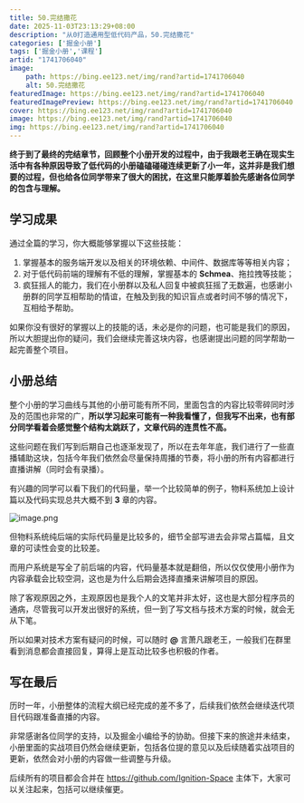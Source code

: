 ```yaml
---
title: 50.完结撒花
date: 2025-11-03T23:13:29+08:00
description: "从0打造通用型低代码产品，50.完结撒花"
categories: ['掘金小册']
tags: ['掘金小册','课程']
artid: "1741706040"
image:
    path: https://bing.ee123.net/img/rand?artid=1741706040
    alt: 50.完结撒花
featuredImage: https://bing.ee123.net/img/rand?artid=1741706040
featuredImagePreview: https://bing.ee123.net/img/rand?artid=1741706040
cover: https://bing.ee123.net/img/rand?artid=1741706040
image: https://bing.ee123.net/img/rand?artid=1741706040
img: https://bing.ee123.net/img/rand?artid=1741706040
---
```


**终于到了最终的完结章节，回顾整个小册开发的过程中，由于我跟老王确在现实生活中有各种原因导致了低代码的小册磕磕碰碰连续更新了小一年，这并非是我们想要的过程，但也给各位同学带来了很大的困扰，在这里只能厚着脸先感谢各位同学的包含与理解。**

## 学习成果

通过全篇的学习，你大概能够掌握以下这些技能：

1.  掌握基本的服务端开发以及相关的环境依赖、中间件、数据库等等相关内容；
2.  对于低代码前端的理解有不低的理解，掌握基本的 **Schmea**、拖拉拽等技能；
3.  疯狂摇人的能力，我们在小册群以及私人回复中被疯狂摇了无数遍，也感谢小册群的同学互相帮助的情谊，在触及到我的知识盲点或者时间不够的情况下，互相给予帮助。

如果你没有很好的掌握以上的技能的话，未必是你的问题，也可能是我们的原因，所以大胆提出你的疑问，我们会继续完善这块内容，也感谢提出问题的同学帮助一起完善整个项目。

## 小册总结

整个小册的学习曲线与其他的小册可能有所不同，里面包含的内容比较零碎同时涉及的范围也非常的广，**所以学习起来可能有一种我看懂了，但我写不出来，也有部分同学看着会感觉整个结构太跳跃了，文章代码的连贯性不高。**

这些问题在我们写到后期自己也逐渐发现了，所以在去年年底，我们进行了一些直播辅助这块，包括今年我们依然会尽量保持周播的节奏，将小册的所有内容都进行直播讲解（同时会有录播）。

有兴趣的同学可以看下我们的代码量，举一个比较简单的例子，物料系统加上设计篇以及代码实现总共大概不到 **3** 章的内容。

![image.png](https://p3-juejin.byteimg.com/tos-cn-i-k3u1fbpfcp/5ba488bc331d4f5b826b60b87ea4c94e~tplv-k3u1fbpfcp-jj-mark:0:0:0:0:q75.image#?w=712&h=1309&s=112034&e=png&b=191919)

但物料系统纯后端的实际代码量是比较多的，细节全部写进去会非常占篇幅，且文章的可读性会变的比较差。

而用户系统是写全了前后端的内容，代码量基本就是翻倍，所以仅仅使用小册作为内容承载会比较空洞，这也是为什么后期会选择直播来讲解项目的原因。

除了客观原因之外，主观原因也是我个人的文笔并非太好，这也是大部分程序员的通病，尽管我可以开发出很好的系统，但一到了写文档与技术方案的时候，就会无从下笔。

所以如果对技术方案有疑问的时候，可以随时 **@** 言萧凡跟老王，一般我们在群里看到消息都会直接回复，算得上是互动比较多也积极的作者。

## 写在最后

历时一年，小册整体的流程大纲已经完成的差不多了，后续我们依然会继续迭代项目代码跟准备直播的内容。

非常感谢各位同学的支持，以及掘金小编给予的协助。但接下来的旅途并未结束，小册里面的实战项目仍然会继续更新，包括各位提的意见以及后续随着实战项目的更新，依然会对小册的内容做一些调整与升级。

后续所有的项目都会合并在 https://github.com/Ignition-Space 主体下，大家可以关注起来，包括可以继续催更。
